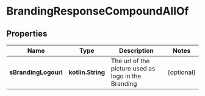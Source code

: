 
# BrandingResponseCompoundAllOf

## Properties
Name | Type | Description | Notes
------------ | ------------- | ------------- | -------------
**sBrandingLogourl** | **kotlin.String** | The url of the picture used as logo in the Branding |  [optional]



